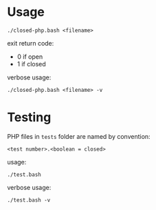 # Usage

    ./closed-php.bash <filename>

exit return code:

* 0 if open
* 1 if closed

verbose usage:

    ./closed-php.bash <filename> -v

# Testing

PHP files in `tests` folder are named by convention:

    <test number>.<boolean = closed>

usage:

    ./test.bash

verbose usage:

    ./test.bash -v

